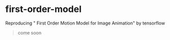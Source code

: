 # first-order-model
Reproducing " First Order Motion Model for Image Animation" by tensorflow

> come soon
